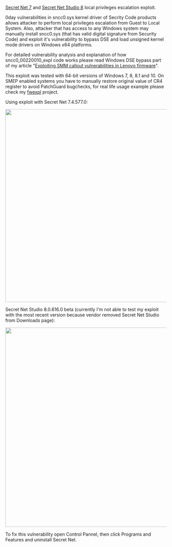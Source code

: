 [Secret Net 7](http://www.securitycode.ru/products/secret_net) and [Secret Net Studio 8](http://www.securitycode.ru/products/secret-net-studio) local privileges escalation exploit.

0day vulnerabilities in sncc0.sys kernel driver of Secrity Code products allows attacker to perform local privileges escalation from Guest to Local System. Also, attacker that has access to any Windows system may manually install sncc0.sys (that has valid digital signature from Security Code) and exploit it's vulnerability to bypass DSE and load unsigned kernel mode drivers on Windows x64 platforms.

For detailed vulnerability analysis and explanation of how sncc0_00220010_expl code works please read Windows DSE bypass part of my article "[Exploiting SMM callout vulnerabilities in Lenovo firmware](http://blog.cr4.sh/2016/02/exploiting-smm-callout-vulnerabilities.html)".

This exploit was tested with 64-bit versions of Windows 7, 8, 8.1 and 10. On SMEP enabled systems you have to manually restore original value of CR4 register to avoid PatchGuard bugchecks, for real life usage example please check my [fwexpl](https://github.com/Cr4sh/fwexpl) project.

Using exploit with Secret Net 7.4.577.0:

<img src="https://raw.githubusercontent.com/Cr4sh/secretnet_expl/43a1289ec96e880708ccc7150a42275ff8c1e02e/secretnet-7.4.png" width="600" />

Secret Net Studio 8.0.616.0 beta (currently I'm not able to test my exploit with the most recent version because vendor removed Secret Net Studio from Downloads page):

<img src="https://raw.githubusercontent.com/Cr4sh/secretnet_expl/43a1289ec96e880708ccc7150a42275ff8c1e02e/secretnet-studio-8.0.png" width="620" />

To fix this vulnerability open Control Pannel, then click Programs and Features and uninstall Secret Net.
